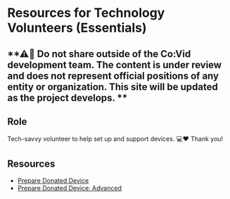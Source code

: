 # Resources for Technology Volunteers (Essentials)

## **⚠🛑 Do not share outside of the Co:Vid development team. The content is under review and does not represent official positions of any entity or organization. This site will be updated as the project develops. **

## Role
Tech-savvy volunteer to help set up and support devices. 💻♥ Thank you!

## Resources
* [Prepare Donated Device](device_prep.md)
* [Prepare Donated Device: Advanced](device_prep_advanced.md)
